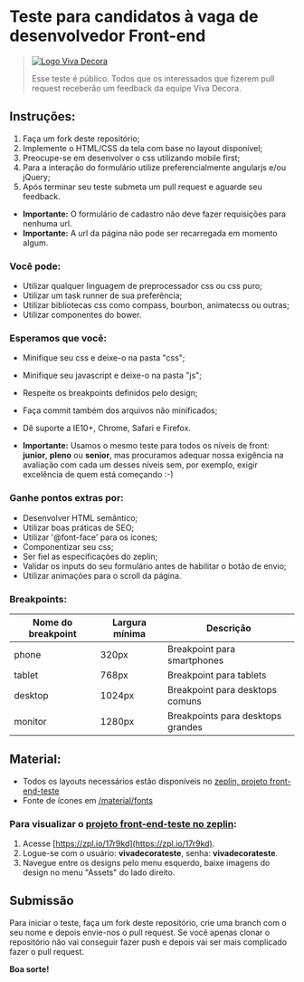 # Teste para candidatos à vaga de desenvolvedor Front-end

> [![Logo Viva Decora](https://cdn.rawgit.com/vivadecora/front-end-teste/master/vivadecora-logo.png)](https://www.vivadecora.com.br)
>
> Esse teste é público. Todos que os interessados que fizerem pull request receberão um feedback da equipe Viva Decora.

## Instruções:

1. Faça um fork deste repositório;
2. Implemente o HTML/CSS da tela com base no layout disponível;
3. Preocupe-se em desenvolver o css utilizando mobile first;
4. Para a interação do formulário utilize preferencialmente angularjs e/ou jQuery;
5. Após terminar seu teste submeta um pull request e aguarde seu feedback.

* **Importante:** O formulário de cadastro não deve fazer requisições para nenhuma url.
* **Importante:** A url da página não pode ser recarregada em momento algum.

### Você pode:

* Utilizar qualquer linguagem de preprocessador css ou css puro;
* Utilizar um task runner de sua preferência;
* Utilizar bibliotecas css como compass, bourbon, animatecss ou outras;
* Utilizar componentes do bower.

### Esperamos que você:

* Minifique seu css e deixe-o na pasta "css";
* Minifique seu javascript e deixe-o na pasta "js";
* Respeite os breakpoints definidos pelo design;
* Faça commit também dos arquivos não minificados;
* Dê suporte a IE10+, Chrome, Safari e Firefox.

* **Importante:** Usamos o mesmo teste para todos os níveis de front: **junior**, **pleno** ou **senior**, mas procuramos adequar nossa exigência na avaliação com cada um desses níveis sem, por exemplo, exigir excelência de quem está começando :-)

### Ganhe pontos extras por:

* Desenvolver HTML semântico;
* Utilizar boas práticas de SEO;
* Utilizar '@font-face' para os ícones;
* Componentizar seu css;
* Ser fiel as especificações do zeplin;
* Validar os inputs do seu formulário antes de habilitar o botão de envio;
* Utilizar animações para o scroll da página.

### Breakpoints:

| Nome do breakpoint | Largura mínima | Descrição                         |
|--------------------|----------------|-----------------------------------|
| phone              | 320px          | Breakpoint para smartphones       |
| tablet             | 768px          | Breakpoint para tablets           |
| desktop            | 1024px         | Breakpoint para desktops comuns   |
| monitor            | 1280px         | Breakpoints para desktops grandes |


## Material:

* Todos os layouts necessários estão disponíveis no [zeplin, projeto front-end-teste](https://zpl.io/17r9kd)
* Fonte de ícones em [/material/fonts](/material/fonts)

### Para visualizar o [projeto front-end-teste no zeplin](https://zpl.io/17r9kd):
1. Acesse [https://zpl.io/17r9kd](https://zpl.io/17r9kd).
2. Logue-se com o usuário: **vivadecorateste**, senha: **vivadecorateste**.
3. Navegue entre os designs pelo menu esquerdo, baixe imagens do design no menu "Assets" do lado direito.

## Submissão

Para iniciar o teste, faça um fork deste repositório, crie uma branch com o seu nome e depois envie-nos o pull request.
Se você apenas clonar o repositório não vai conseguir fazer push e depois vai ser mais complicado fazer o pull request.

**Boa sorte!**